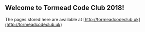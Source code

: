 ## Welcome to Tormead Code Club 2018!

The pages stored here are available at [http://tormeadcodeclub.uk](http://tormeadcodeclub.uk)
